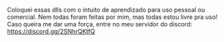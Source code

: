 Coloquei essas dlls com o intuito de aprendizado para uso pessoal ou comercial. Nem todas foram feitas por mim, mas todas estou livre pra uso!
Caso queira me dar uma força, entre no meu servidor do discord: https://discord.gg/2SNhrQKtfQ
